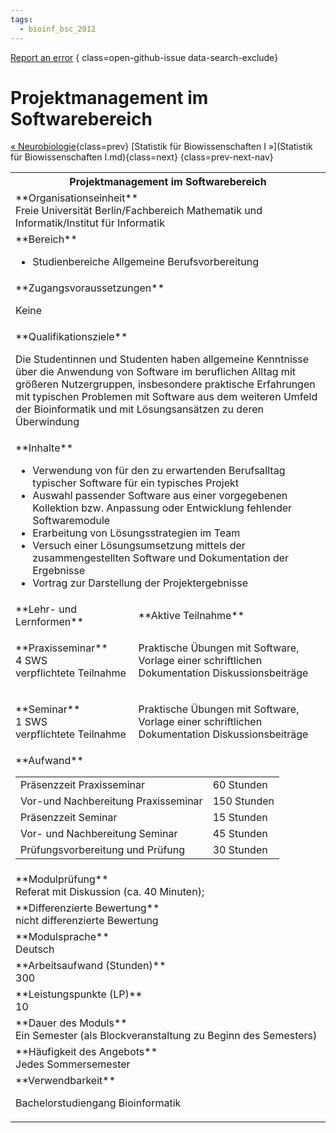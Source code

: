```yaml
---
tags:
  - bioinf_bsc_2012
---
```

[Report an error](https://github.com/SGSSGene/FUB-SUP/issues/new?title=Error%20in%20%22Projektmanagement%20im%20Softwarebereich%22&body=There%20seems%20to%20be%20an%20error%20in%20module%20%22Projektmanagement%20im%20Softwarebereich%22%2E%0A%0A%3CDescribe%20here%20a%20slightly%20more%20detailed%20description%20of%20what%20is%20wrong%3E&labels=bug)
{ class=open-github-issue data-search-exclude}

# Projektmanagement im Softwarebereich

[« Neurobiologie](Neurobiologie.md){class=prev}
[Statistik für Biowissenschaften I »](Statistik für Biowissenschaften I.md){class=next}
{class=prev-next-nav}

<table markdown id="moduledesc">
<tr markdown class="moduledesc_head"><th colspan="2">Projektmanagement im Softwarebereich </th></tr>
<tr markdown><td colspan="2">**Organisationseinheit**   <br>Freie Universität Berlin/Fachbereich Mathematik und Informatik/Institut für Informatik</td></tr>

<tr markdown><td colspan="2">**Bereich**<br>


- Studienbereiche Allgemeine Berufsvorbereitung

</td></tr>

<tr markdown><td colspan="2">**Zugangsvoraussetzungen** <br>

Keine


</td></tr>
<tr markdown><td colspan="2">**Qualifikationsziele**    <br>

Die Studentinnen und Studenten haben allgemeine Kenntnisse über die
Anwendung von Software im beruflichen Alltag mit größeren Nutzergruppen,
insbesondere praktische Erfahrungen mit typischen Problemen mit Software aus
dem weiteren Umfeld der Bioinformatik und mit Lösungsansätzen zu deren
Überwindung


</td></tr>
<tr markdown><td colspan="2">**Inhalte**                <br>


- Verwendung von für den zu erwartenden Berufsalltag typischer Software für
  ein typisches Projekt
- Auswahl passender Software aus einer vorgegebenen Kollektion bzw.
  Anpassung oder Entwicklung fehlender Softwaremodule
- Erarbeitung von Lösungsstrategien im Team
- Versuch einer Lösungsumsetzung mittels der zusammengestellten Software und
  Dokumentation der Ergebnisse
- Vortrag zur Darstellung der Projektergebnisse


</td></tr>

<tr markdown><td>**Lehr- und Lernformen**</td><td>**Aktive Teilnahme**</td></tr>
<tr markdown><td> **Praxisseminar** <br>4 SWS <br> verpflichtete Teilnahme</td><td>

Praktische Übungen mit Software, Vorlage einer schriftlichen Dokumentation
Diskussionsbeiträge
</td></tr>
<tr markdown><td> **Seminar** <br>1 SWS <br> verpflichtete Teilnahme</td><td>

Praktische Übungen mit Software, Vorlage einer schriftlichen Dokumentation
Diskussionsbeiträge
</td></tr>
<tr markdown><td colspan="2">**Aufwand**                <br>
<table class="aufwand_table">
<tr><td>Präsenzzeit Praxisseminar</td><td>60 Stunden</td></tr>
<tr><td>Vor-und Nachbereitung Praxisseminar</td><td>150 Stunden</td></tr>
<tr><td>Präsenzzeit Seminar</td><td>15 Stunden</td></tr>
<tr><td>Vor- und Nachbereitung Seminar</td><td>45 Stunden</td></tr>
<tr><td>Prüfungsvorbereitung und Prüfung</td><td>30 Stunden</td></tr>
</table>

</td></tr>
<tr markdown><td colspan="2">**Modulprüfung**             <br>Referat mit Diskussion (ca. 40 Minuten);


</td></tr>
<tr markdown><td colspan="2">**Differenzierte Bewertung** <br>nicht differenzierte Bewertung

</td></tr>
<tr markdown><td colspan="2">**Modulsprache**             <br>Deutsch</td></tr>
<tr markdown><td colspan="2">**Arbeitsaufwand (Stunden)** <br>300</td></tr>
<tr markdown><td colspan="2">**Leistungspunkte (LP)**     <br>10</td></tr>
<tr markdown><td colspan="2">**Dauer des Moduls**         <br>Ein Semester (als Blockveranstaltung zu Beginn des Semesters)</td></tr>
<tr markdown><td colspan="2">**Häufigkeit des Angebots**  <br>Jedes Sommersemester</td></tr>
<tr markdown><td colspan="2">**Verwendbarkeit**           <br>

Bachelorstudiengang Bioinformatik


</td></tr>

</table>
